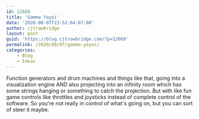 ```yaml
---
id: 12668
title: 'Gamma Yayoi'
date: '2020-08-07T23:52:04-07:00'
author: cjtrowbridge
layout: post
guid: 'https://blog.cjtrowbridge.com/?p=12668'
permalink: /2020/08/07/gamma-yayoi/
categories:
    - Blog
    - Ideas
---
```


Function generators and drum machines and things like that, going into a visualization engine AND also projecting into an infinity room which has some strings hanging or something to catch the projection. But with like fun game controls like throttles and joysticks instead of complete control of the software. So you're not really in control of what's going on, but you can sort of steer it maybe.